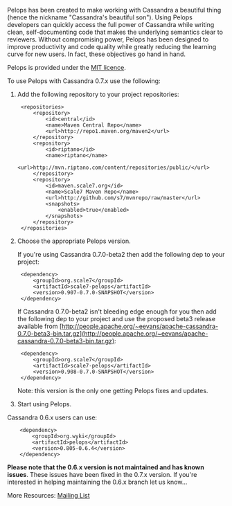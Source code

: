 Pelops has been created to make working with Cassandra a beautiful thing (hence the nickname "Cassandra's beautiful son").
Using Pelops developers can quickly access the full power of Cassandra while writing clean, self-documenting code that
makes the underlying semantics clear to reviewers. Without compromising power, Pelops has been designed to improve
productivity and code quality while greatly reducing the learning curve for new users. In fact, these objectives go
hand in hand.

Pelops is provided under the [MIT licence](http://www.opensource.org/licenses/mit-license.php). 

To use Pelops with Cassandra 0.7.x use the following:

1. Add the following repository to your project repositories:

		<repositories>
			<repository>
				<id>central</id>
				<name>Maven Central Repo</name>
				<url>http://repo1.maven.org/maven2</url>
			</repository>
            <repository>
                <id>riptano</id>
                <name>riptano</name>
                <url>http://mvn.riptano.com/content/repositories/public/</url>
            </repository>
			<repository>
				<id>maven.scale7.org</id>
				<name>Scale7 Maven Repo</name>
				<url>http://github.com/s7/mvnrepo/raw/master</url>
				<snapshots>
					<enabled>true</enabled>
				</snapshots>
			</repository>
		</repositories>

2. Choose the appropriate Pelops version. 

    If you're using Cassandra 0.7.0-beta2 then add the following dep to your project:

		<dependency>
			<groupId>org.scale7</groupId>
			<artifactId>scale7-pelops</artifactId>
			<version>0.907-0.7.0-SNAPSHOT</version>
		</dependency>

    If Cassandra 0.7.0-beta2 isn't bleeding edge enough for you then add the following dep to your project
and use the proposed beta3 release available from
[http://people.apache.org/~eevans/apache-cassandra-0.7.0-beta3-bin.tar.gz](http://people.apache.org/~eevans/apache-cassandra-0.7.0-beta3-bin.tar.gz):

		<dependency>
			<groupId>org.scale7</groupId>
			<artifactId>scale7-pelops</artifactId>
			<version>0.908-0.7.0-SNAPSHOT</version>
		</dependency>

    Note: this version is the only one getting Pelops fixes and updates.

3. Start using Pelops.



Cassandra 0.6.x users can use:

		<dependency>
			<groupId>org.wyki</groupId>
			<artifactId>pelops</artifactId>
			<version>0.805-0.6.4</version>
		</dependency>
**Please note that the 0.6.x version is not maintained and has known issues**.  These issues have been fixed in the 0.7.x version.  If you're interested in helping maintaining the 0.6.x branch let us know...

More Resources:
[Mailing List](http://groups.google.com/group/scale7)